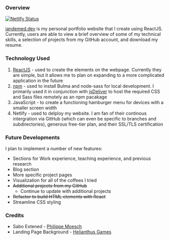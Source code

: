 ### Overview

[![Netlify Status](https://api.netlify.com/api/v1/badges/58cfb98c-0a5e-4105-aa18-4cac4b86931f/deploy-status)](https://app.netlify.com/sites/iandemed/deploys)

[iandemed.dev](https://www.iandemed.dev/) is my personal portfolio website that I create using ReactJS. Currently, users are able to view a brief overview of some of my technical skills, a selection of projects from my GitHub account, and download my resume.

### Technology Used

1. [ReactJS](https://reactjs.org/) - used to create the elements on the webpage. Currently they are simple, but it allows me to plan on expanding to a more complicated application in the future
2. [npm](https://www.npmjs.com/) - used to install Bulma and node-sass for local development. I primarily used it in conjunction with [jsDeliver](https://www.jsdelivr.com/) to host the required CSS and Sass files remotely as an npm pacakage
3. JavaScript - to create a functioning hamburger menu for devices with a smaller screen width
4. Netlify - used to delploy my website. I am fan of their continous intergration via GitHub (which can even be specific to branches and subdirectories), generous free-tier plan, and their SSL/TLS certification

### Future Developments

I plan to implement a number of new features:

- Sections for Work experience, teaching experience, and previous research
- Blog section
- More specific project pages
- Visualization for all of the coffees I tried
- ~~Additional projects from my GitHub~~
   - Continue to update with additional projects
- ~~Refactor to build HTML elements with React~~
- Streamline CSS styling

### Credits

- Sabo Extened - [Philippe Moesch](https://www.behance.net/PhilippeMoesch)
- Landing Page Background - [Helianthus Games](https://helianthus-games.itch.io/pixel-art-planets)
